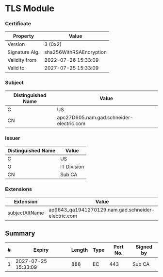# TLS Module

### Certificate
| Property | Value |
|---|---|
| Version           |          3 (0x2)          |
| Signature Alg.    |  sha256WithRSAEncryption  |
| Validity from     |    2022-07-26 15:33:09    |
| Valid to          |    2027-07-25 15:33:09    |

### Subject
| Distinguished Name | Value |
|---|---|
| C | US
| CN | apc27D605.nam.gad.schneider-electric.com

### Issuer
| Distinguished Name | Value |
|---|---|
| C | US
| O | IT Division
| CN | Sub CA

### Extensions
| Extension | Value |
|---|---|
| subjectAltName | ap9643_qa1941270129.nam.gad.schneider-electric.com

## Summary

|   #   |          Expiry           |  Length  |  Type  |  Port No.  |  Signed by  | 
|-------|---------------------------|----------|--------|------------|-------------|
|   1   |    2027-07-25 15:33:09    |   888    |   EC   |    443     |   Sub CA    |